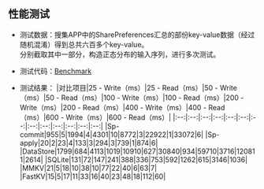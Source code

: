 ## 性能测试
- 测试数据：搜集APP中的SharePreferences汇总的部份key-value数据（经过随机混淆）得到总共六百多个key-value。<br>
  分别截取其中一部分，构造正态分布的输入序列，进行多次测试。
- 测试代码：[Benchmark](https://github.com/BillyWei01/FastKV/blob/main/app/src/main/java/io/fastkv/fastkvdemo/Benchmark.kt)

- 测试结果：
|对比项目|25 - Write（ms）|25 - Read（ms）|50 - Write（ms）|50 - Read（ms）|100 - Write（ms）|100 - Read（ms）|200 - Write（ms）|200 - Read（ms）|400 - Write（ms）|400 - Read（ms）|600 - Write（ms）|600 - Read（ms）|
|:--:|:--:|:--:|:--:|:--:|:--:|:--:|:--:|:--:|:--:|:--:|:--:|:--:|
|Sp-commit|955|5|1994|4|4301|10|8772|3|22922|1|33072|6|
|Sp-apply|20|2|23|4|133|3|294|3|739|1|874|6|
|DataStore|1799|684|4113|1019|10910|627|30840|934|59710|3716|120811|2614|
|SQLite|131|72|147|241|388|336|753|592|1262|615|3146|1036|
|MMKV|21|5|18|10|38|10|77|22|40|6|63|7|
|FastKV|15|5|17|11|33|16|40|23|48|18|112|60|



